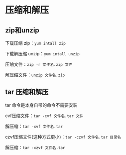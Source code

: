 # 压缩和解压

## zip和unzip

下载压缩 zip：`yum intall zip`

下载解压缩 unzip：`yum intall unzip`

压缩文件：`zip -r 文件名.zip 文件`

解压缩文件：`unzip 文件名.zip`

## tar 压缩和解压

tar 命令是本身自带的命令不需要安装


cvf压缩文件：`tar -cvf 文件名.tar 文件`

解压缩：`tar -xvf 文件名.tar`

czvf压缩文件(这种方式更小)：`tar -czvf 文件名.tar 目录名`

解压缩：`tar -xzvf 文件名.tar`
